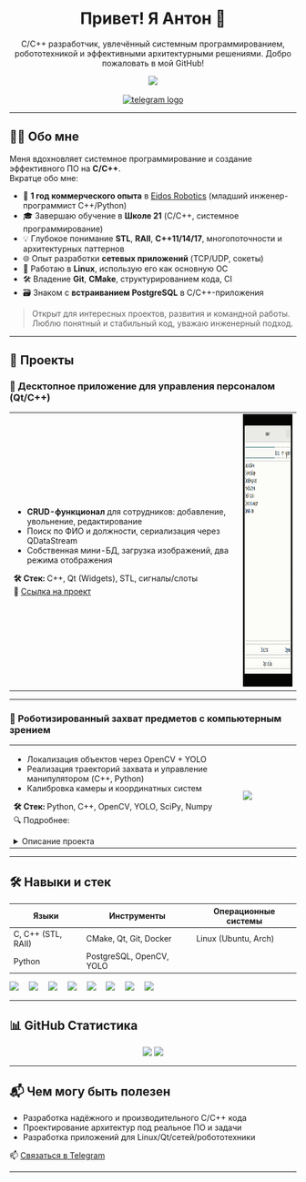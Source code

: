<h1 align="center">Привет! Я Антон 👋</h1>
<p align="center">
  C/C++ разработчик, увлечённый системным программированием, робототехникой и эффективными архитектурными решениями. Добро пожаловать в мой GitHub!
</p>

<p align="center">
  <img src="https://jimmyhoe.com/images/giphy-2.gif" height="250" />
</p>

<p align="center">
  <a href="https://t.me/antonk_prog" target="_blank">
    <img src="https://img.shields.io/static/v1?message=Telegram&logo=telegram&label=&color=2CA5E0&logoColor=white&labelColor=&style=for-the-badge" height="25" alt="telegram logo"  />
  </a>
</p>

---

## 👨‍💻 Обо мне

Меня вдохновляет системное программирование и создание эффективного ПО на **C/C++**.  
Вкратце обо мне:

- 🔧 **1 год коммерческого опыта** в [Eidos Robotics](https://eidos-robotics.ru/) (младший инженер-программист C++/Python)
- 🎓 Завершаю обучение в **Школе 21** (C/C++, системное программирование)
- 💡 Глубокое понимание **STL**, **RAII**, **C++11/14/17**, многопоточности и архитектурных паттернов
- 🌐 Опыт разработки **сетевых приложений** (TCP/UDP, сокеты)
- 🐧 Работаю в **Linux**, использую его как основную ОС
- 🛠 Владение **Git**, **CMake**, структурированием кода, CI
- 🗃 Знаком с **встраиванием PostgreSQL** в С/C++-приложения

> Открыт для интересных проектов, развития и командной работы. Люблю понятный и стабильный код, уважаю инженерный подход.

---

## 🧩 Проекты

### 📌 Десктопное приложение для управления персоналом (Qt/C++)

<table>
<tr>
<td width="80%">
<ul>
  <li><strong>CRUD-функционал</strong> для сотрудников: добавление, увольнение, редактирование</li>
  <li>Поиск по ФИО и должности, сериализация через QDataStream</li>
  <li>Собственная мини-БД, загрузка изображений, два режима отображения</li>
</ul>

**🛠 Стек:** C++, Qt (Widgets), STL, сигналы/слоты  
🔗 [Ссылка на проект](https://github.com/antonk-prog/employee-manager-qt)
</td>
<td>
  <img src="qt_example_small.gif" height="479px">
</td>
</tr>
</table>

---

### 🤖 Роботизированный захват предметов с компьютерным зрением

<table>
<tr>
<td width="80%">
<ul>
  <li>Локализация объектов через OpenCV + YOLO</li>
  <li>Реализация траекторий захвата и управление манипулятором (C++, Python)</li>
  <li>Калибровка камеры и координатных систем</li>
</ul>

**🛠 Стек:** Python, C++, OpenCV, YOLO, SciPy, Numpy  
🔍 Подробнее:
<details>
<summary>Описание проекта</summary>
<p>
Комплекс распознаёт объекты в беспорядке, определяет координаты и даёт команды манипулятору для точного захвата. Использует нейросети, обработку изображений, API управления захватом, а также инструменты калибровки и тестирования точности.
</p>
</details>
</td>
<td>
  <img src="robotics_little.gif" width="320px">
</td>
</tr>
</table>

---

## 🛠 Навыки и стек

| Языки             | Инструменты                | Операционные системы |
|-------------------|-----------------------------|-----------------------|
| C, C++ (STL, RAII) | CMake, Qt, Git, Docker      | Linux (Ubuntu, Arch)  |
| Python             | PostgreSQL, OpenCV, YOLO    |                       |

<div align="left">
  <img src="https://cdn.worldvectorlogo.com/logos/c.svg" height="40" />
  <img width="10" />
  <img src="https://upload.wikimedia.org/wikipedia/commons/1/18/C_Programming_Language.svg" height="40" />
  <img width="10" />
  <img src="https://cdn.worldvectorlogo.com/logos/linux.svg" height="40" />
  <img width="10" />
  <img src="https://www.svgrepo.com/show/354243/qt.svg" height="40" />
  <img width="10" />
  <img src="https://www.vectorlogo.zone/logos/cmake/cmake-ar21.svg" height="40" />
  <img width="10" />
  <img src="https://www.svgrepo.com/show/452091/python.svg" height="40" />
  <img width="10" />
  <img src="https://cdn.worldvectorlogo.com/logos/git.svg" height="40" />
  <img width="10" />
  <img src="https://cdn.worldvectorlogo.com/logos/docker.svg" height="40" />
</div>

---

## 📊 GitHub Статистика

<p align="center">
  <img src="https://github-readme-stats.vercel.app/api?username=antonk-prog&show_icons=true&theme=tokyonight" />
  <img src="https://github-readme-streak-stats.herokuapp.com/?user=antonk-prog&theme=tokyonight" />
</p>

---

## 📬 Чем могу быть полезен

- Разработка надёжного и производительного C/C++ кода
- Проектирование архитектур под реальное ПО и задачи
- Разработка приложений для Linux/Qt/сетей/робототехники

📫 [Связаться в Telegram](https://t.me/antonk_prog)

---
